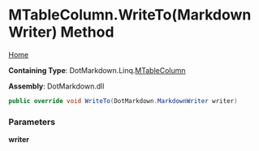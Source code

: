 # MTableColumn\.WriteTo\(MarkdownWriter\) Method

[Home](../../../../README.md)

**Containing Type**: DotMarkdown\.Linq\.[MTableColumn](../README.md)

**Assembly**: DotMarkdown\.dll

```csharp
public override void WriteTo(DotMarkdown.MarkdownWriter writer)
```

### Parameters

**writer**